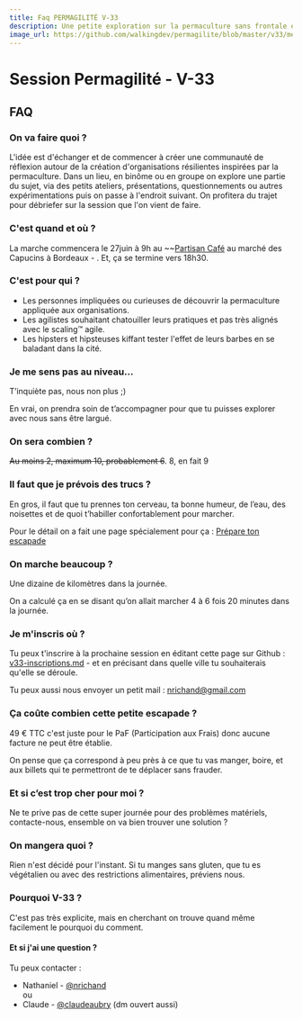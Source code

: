 ```yaml
---
title: Faq PERMAGILITÉ V-33
description: Une petite exploration sur la permaculture sans frontale et sans baudrier du côté de Bordeaux.
image_url: https://github.com/walkingdev/permagilite/blob/master/v33/media/banner.jpg?raw=true
---
```


# Session Permagilité - V-33

## FAQ

### On va faire quoi ?

L'idée est d'échanger et de commencer à créer une communauté de réflexion autour de la création d'organisations résilientes inspirées par la permaculture.
Dans un lieu, en binôme ou en groupe on explore une partie du sujet, via des petits ateliers, présentations, questionnements ou autres expérimentations puis on passe à l'endroit suivant.
On profitera du trajet pour débriefer sur la session que l'on vient de faire.

### C'est quand et où ?

La marche commencera le 27juin à 9h au ~~[Partisan Café](http://www.openstreetmap.org/node/1347108117) au marché des Capucins à Bordeaux - .
Et, ça se termine vers 18h30.

### C'est pour qui ?

- Les personnes impliquées ou curieuses de découvrir la permaculture appliquée aux organisations.
- Les agilistes souhaitant chatouiller leurs pratiques et pas très alignés avec le scaling™ agile.
- Les hipsters et hipsteuses kiffant tester l'effet de leurs barbes en se baladant dans la cité.

### Je me sens pas au niveau…

T’inquiète pas, nous non plus ;)

En vrai, on prendra soin de t’accompagner pour que tu puisses explorer avec nous sans être largué.

### On sera combien ?

~~Au moins 2, maximum 10, probablement 6~~. 
8, en fait 9

### Il faut que je prévois des trucs ?

En gros, il faut que tu prennes ton cerveau, ta bonne humeur, de l’eau, des noisettes et de quoi t’habiller confortablement pour marcher.

Pour le détail on a fait une page spécialement pour ça : [Prépare ton escapade](http://walkingdev.fr/#walkingdev/permagilite/blob/master/v33/prepare-ton-escapade.md)

### On marche beaucoup ?

Une dizaine de kilomètres dans la journée.

On a calculé ça en se disant qu’on allait marcher 4 à 6 fois 20 minutes dans la journée.

### Je m'inscris où ?

Tu peux t'inscrire à la prochaine session en éditant cette page sur Github : [v33-inscriptions.md](https://github.com/walkingdev/permagilite/edit/master/v33/inscriptions.md) - et en précisant dans quelle ville tu souhaiterais qu'elle se déroule.

Tu peux aussi nous envoyer un petit mail : [nrichand@gmail.com](mailto:nrichand@gmail.com)

### Ça coûte combien cette petite escapade ?

49 € TTC c'est juste pour le PaF (Participation aux Frais) donc aucune facture ne peut être établie.

On pense que ça correspond à peu près à ce que tu vas manger, boire, et aux billets qui te permettront de te déplacer sans frauder.

### Et si c’est trop cher pour moi ?

Ne te prive pas de cette super journée pour des problèmes matériels, contacte-nous, ensemble on va bien trouver une solution ? 

### On mangera quoi ?

Rien n'est décidé pour l'instant. Si tu manges sans gluten, que tu es végétalien ou avec des restrictions alimentaires, préviens nous.

### Pourquoi V-33 ?

C'est pas très explicite, mais en cherchant on trouve quand même facilement le pourquoi du comment.

#### Et si j'ai une question ?

Tu peux contacter :  
- Nathaniel - [@nrichand](http://twitter.com/nrichand)  
ou  
- Claude - [@claudeaubry](http://twitter.com/claudeaubry) (dm ouvert aussi) 
